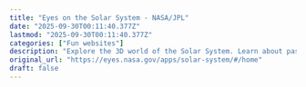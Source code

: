 ```yaml
---
title: "Eyes on the Solar System - NASA/JPL"
date: "2025-09-30T00:11:40.377Z"
lastmod: "2025-09-30T00:11:40.377Z"
categories: ["Fun websites"]
description: "Explore the 3D world of the Solar System. Learn about past and future missions."
original_url: "https://eyes.nasa.gov/apps/solar-system/#/home"
draft: false
---
```

